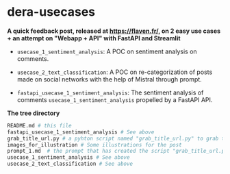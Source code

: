 # dera-usecases

**A quick feedback post, released at https://flaven.fr/, on 2 easy use cases + an attempt on "Webapp + API" with FastAPI and Streamlit**




- `usecase_1_sentiment_analysis`: A POC on sentiment analysis on comments.

- `usecase_2_text_classification`: A POC on re-categorization of posts made on social networks with the help of Mistral through prompt.

- `fastapi_usecase_1_sentiment_analysis`: The sentiment analysis of comments `usecase_1_sentiment_analysis` propelled by a FastAPI API.


**The tree directory**

```bash
README.md # this file
fastapi_usecase_1_sentiment_analysis # See above
grab_title_url.py # a pyhton script named "grab_title_url.py" to grab text from title tag from a list of URLs.
images_for_illustration # Some illustrations for the post
prompt_1.md  # the prompt that has created the script "grab_title_url.py"
usecase_1_sentiment_analysis # See above
usecase_2_text_classification # See above
```


